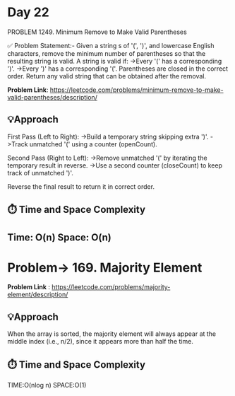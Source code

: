 # Day 22
PROBLEM 1249. Minimum Remove to Make Valid Parentheses

✅ Problem Statement:-
Given a string s of '(', ')', and lowercase English characters, remove the minimum number of parentheses so that the resulting string is valid.
A string is valid if:
->Every '(' has a corresponding ')'.
->Every ')' has a corresponding '('.
Parentheses are closed in the correct order.
Return any valid string that can be obtained after the removal.

**Problem Link**: https://leetcode.com/problems/minimum-remove-to-make-valid-parentheses/description/

## 💡Approach
First Pass (Left to Right):
->Build a temporary string skipping extra ')'.
->Track unmatched '(' using a counter (openCount).

Second Pass (Right to Left):
->Remove unmatched '(' by iterating the temporary result in reverse.
->Use a second counter (closeCount) to keep track of unmatched ')'.

Reverse the final result to return it in correct order.

## ⏱️ Time and Space Complexity
Time: O(n)
Space: O(n)
--------------------------------------------------------------------------------------------------------------------------------------------------------------------------------------

# Problem-> 169. Majority Element

**Problem Link** : https://leetcode.com/problems/majority-element/description/

## 💡Approach
When the array is sorted, the majority element will always appear at the middle index (i.e., n/2), since it appears more than half the time.    

## ⏱️ Time and Space Complexity
TIME:O(nlog n)
SPACE:O(1)

